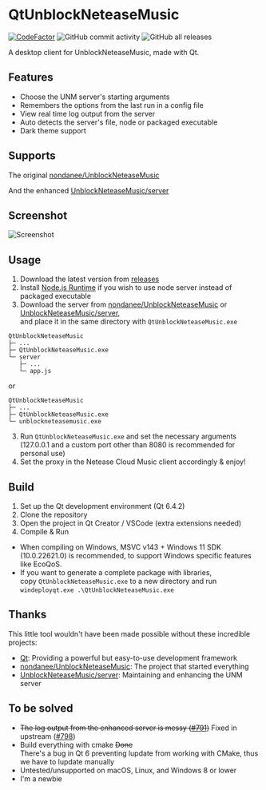 # QtUnblockNeteaseMusic

[![CodeFactor](https://www.codefactor.io/repository/github/frzmtrsprt/qtunblockneteasemusic/badge)](https://www.codefactor.io/repository/github/frzmtrsprt/qtunblockneteasemusic)
![GitHub commit activity](https://img.shields.io/github/commit-activity/m/FrzMtrsprt/QtUnblockNeteaseMusic)
![GitHub all releases](https://img.shields.io/github/downloads/FrzMtrsprt/QtUnblockNeteaseMusic/total)

A desktop client for UnblockNeteaseMusic, made with Qt.

## Features
- Choose the UNM server's starting arguments
- Remembers the options from the last run in a config file
- View real time log output from the server
- Auto detects the server's file, node or packaged executable
- Dark theme support

## Supports
The original [nondanee/UnblockNeteaseMusic](https://github.com/nondanee/UnblockNeteaseMusic)

And the enhanced [UnblockNeteaseMusic/server](https://github.com/UnblockNeteaseMusic/server)

## Screenshot
![Screenshot](https://github.com/FrzMtrsprt/QtUnblockNeteaseMusic/raw/main/screenshot.png)

## Usage
1. Download the latest version from [releases](https://github.com/FrzMtrsprt/QtUnblockNeteaseMusic/releases)
2. Install [Node.js Runtime](https://nodejs.org/en/download/current/) if you wish to use node server instead of packaged executable
3. Download the server from [nondanee/UnblockNeteaseMusic](https://github.com/nondanee/UnblockNeteaseMusic) or [UnblockNeteaseMusic/server](https://github.com/UnblockNeteaseMusic/server),  
and place it in the same directory with `QtUnblockNeteaseMusic.exe`
```
QtUnblockNeteaseMusic  
├─ ...  
├─ QtUnblockNeteaseMusic.exe  
└─ server  
   ├─ ...  
   └─ app.js
```
or
```
QtUnblockNeteaseMusic  
├─ ...  
├─ QtUnblockNeteaseMusic.exe  
└─ unblockneteasemusic.exe
```
3. Run `QtUnblockNeteaseMusic.exe` and set the necessary arguments  
(127.0.0.1 and a custom port other than 8080 is recommended for personal use)
5. Set the proxy in the Netease Cloud Music client accordingly & enjoy!

## Build
1. Set up the Qt development environment (Qt 6.4.2)
2. Clone the repository
3. Open the project in Qt Creator / VSCode (extra extensions needed)
4. Compile & Run
- When compiling on Windows, MSVC v143 + Windows 11 SDK (10.0.22621.0) is recommended, to support Windows specific features like EcoQoS.
- If you want to generate a complete package with libraries,  
  copy `QtUnblockNeteaseMusic.exe` to a new directory and run `windeployqt.exe .\QtUnblockNeteaseMusic.exe`

## Thanks
This little tool wouldn't have been made possible without these incredible projects:
- [Qt](https://github.com/qt): Providing a powerful but easy-to-use development framework
- [nondanee/UnblockNeteaseMusic](https://github.com/nondanee/UnblockNeteaseMusic): The project that started everything
- [UnblockNeteaseMusic/server](https://github.com/UnblockNeteaseMusic/server): Maintaining and enhancing the UNM server

## To be solved
- ~~The log output from the enhanced server is messy ([#791](https://github.com/UnblockNeteaseMusic/server/issues/791))~~ Fixed in upstream ([#798](https://github.com/UnblockNeteaseMusic/server/pull/798))
- Build everything with cmake ~~Done~~  
  There's a bug in Qt 6 preventing lupdate from working with CMake, thus we have to lupdate manually
- Untested/unsupported on macOS, Linux, and Windows 8 or lower
- I'm a newbie
